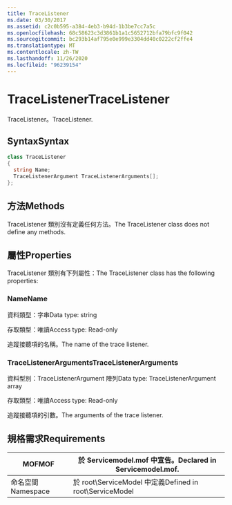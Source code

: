 ```yaml
---
title: TraceListener
ms.date: 03/30/2017
ms.assetid: c2c0b595-a384-4eb3-b94d-1b3be7cc7a5c
ms.openlocfilehash: 68c58623c3d3861b1a1c5652712bfa79bfc9f042
ms.sourcegitcommit: bc293b14af795e0e999e3304dd40c0222cf2ffe4
ms.translationtype: MT
ms.contentlocale: zh-TW
ms.lasthandoff: 11/26/2020
ms.locfileid: "96239154"
---
```

# <a name="tracelistener"></a><span data-ttu-id="dcfb7-102">TraceListener</span><span class="sxs-lookup"><span data-stu-id="dcfb7-102">TraceListener</span></span>

<span data-ttu-id="dcfb7-103">TraceListener。</span><span class="sxs-lookup"><span data-stu-id="dcfb7-103">TraceListener.</span></span>  
  
## <a name="syntax"></a><span data-ttu-id="dcfb7-104">Syntax</span><span class="sxs-lookup"><span data-stu-id="dcfb7-104">Syntax</span></span>  
  
```csharp
class TraceListener  
{  
  string Name;  
  TraceListenerArgument TraceListenerArguments[];  
};  
```  
  
## <a name="methods"></a><span data-ttu-id="dcfb7-105">方法</span><span class="sxs-lookup"><span data-stu-id="dcfb7-105">Methods</span></span>  

 <span data-ttu-id="dcfb7-106">TraceListener 類別沒有定義任何方法。</span><span class="sxs-lookup"><span data-stu-id="dcfb7-106">The TraceListener class does not define any methods.</span></span>  
  
## <a name="properties"></a><span data-ttu-id="dcfb7-107">屬性</span><span class="sxs-lookup"><span data-stu-id="dcfb7-107">Properties</span></span>  

 <span data-ttu-id="dcfb7-108">TraceListener 類別有下列屬性：</span><span class="sxs-lookup"><span data-stu-id="dcfb7-108">The TraceListener class has the following properties:</span></span>  
  
### <a name="name"></a><span data-ttu-id="dcfb7-109">Name</span><span class="sxs-lookup"><span data-stu-id="dcfb7-109">Name</span></span>  

 <span data-ttu-id="dcfb7-110">資料類型：字串</span><span class="sxs-lookup"><span data-stu-id="dcfb7-110">Data type: string</span></span>  
  
 <span data-ttu-id="dcfb7-111">存取類型：唯讀</span><span class="sxs-lookup"><span data-stu-id="dcfb7-111">Access type: Read-only</span></span>  
  
 <span data-ttu-id="dcfb7-112">追蹤接聽項的名稱。</span><span class="sxs-lookup"><span data-stu-id="dcfb7-112">The name of the trace listener.</span></span>  
  
### <a name="tracelistenerarguments"></a><span data-ttu-id="dcfb7-113">TraceListenerArguments</span><span class="sxs-lookup"><span data-stu-id="dcfb7-113">TraceListenerArguments</span></span>  

 <span data-ttu-id="dcfb7-114">資料型別：TraceListenerArgument 陣列</span><span class="sxs-lookup"><span data-stu-id="dcfb7-114">Data type: TraceListenerArgument array</span></span>  
  
 <span data-ttu-id="dcfb7-115">存取類型：唯讀</span><span class="sxs-lookup"><span data-stu-id="dcfb7-115">Access type: Read-only</span></span>  
  
 <span data-ttu-id="dcfb7-116">追蹤接聽項的引數。</span><span class="sxs-lookup"><span data-stu-id="dcfb7-116">The arguments of the trace listener.</span></span>  
  
## <a name="requirements"></a><span data-ttu-id="dcfb7-117">規格需求</span><span class="sxs-lookup"><span data-stu-id="dcfb7-117">Requirements</span></span>  
  
|<span data-ttu-id="dcfb7-118">MOF</span><span class="sxs-lookup"><span data-stu-id="dcfb7-118">MOF</span></span>|<span data-ttu-id="dcfb7-119">於 Servicemodel.mof 中宣告。</span><span class="sxs-lookup"><span data-stu-id="dcfb7-119">Declared in Servicemodel.mof.</span></span>|  
|---------|-----------------------------------|  
|<span data-ttu-id="dcfb7-120">命名空間</span><span class="sxs-lookup"><span data-stu-id="dcfb7-120">Namespace</span></span>|<span data-ttu-id="dcfb7-121">於 root\ServiceModel 中定義</span><span class="sxs-lookup"><span data-stu-id="dcfb7-121">Defined in root\ServiceModel</span></span>|
